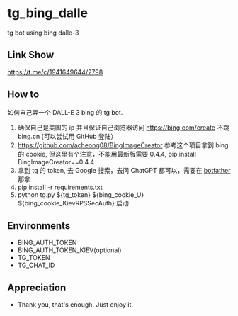 # tg_bing_dalle
tg bot using bing dalle-3

## Link Show 

https://t.me/c/1941649644/2798


## How to

如何自己弄一个 DALL-E 3 bing 的 tg bot.
1. 确保自己是美国的 ip 并且保证自己浏览器访问 https://bing.com/create 不跳 bing.cn (可以尝试用 GitHub 登陆）
2. https://github.com/acheong08/BingImageCreator 参考这个项目拿到 bing 的 cookie, 但这里有个注意，不能用最新版需要 0.4.4, pip install BingImageCreator==0.4.4
3. 拿到 tg 的 token, 去 Google 搜索，去问 ChatGPT 都可以，需要在 [botfather](https://t.me/BotFather) 那拿
4. pip install -r requirements.txt
5. python tg.py ${tg_token} ${bing_cookie_U} ${bing_cookie_KievRPSSecAuth} 启动


## Environments

- BING_AUTH_TOKEN
- BING_AUTH_TOKEN_KIEV(optional)
- TG_TOKEN
- TG_CHAT_ID


## Appreciation

- Thank you, that's enough. Just enjoy it.
